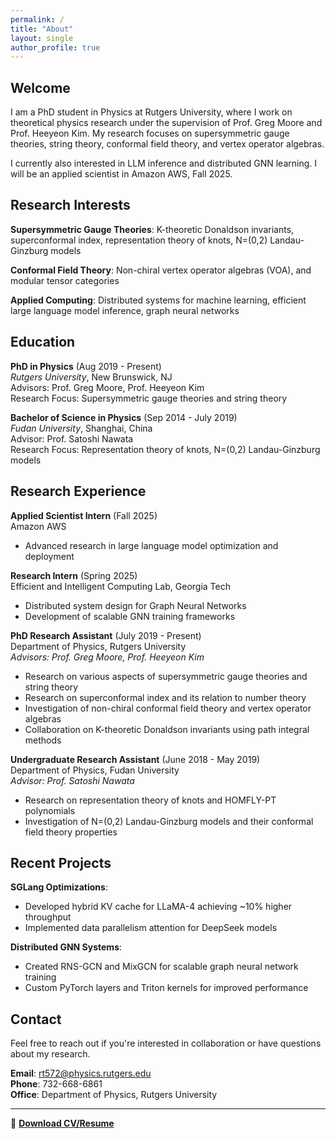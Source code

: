 ```yaml
---
permalink: /
title: "About"
layout: single
author_profile: true
---
```


## Welcome

I am a PhD student in Physics at Rutgers University, where I work on theoretical physics research under the supervision of Prof. Greg Moore and Prof. Heeyeon Kim. My research focuses on supersymmetric gauge theories, string theory, conformal field theory, and vertex operator algebras.

I currently also interested in LLM inference and distributed GNN learning. I will be
an applied scientist in Amazon AWS, Fall 2025. 

## Research Interests

**Supersymmetric Gauge Theories**: K-theoretic Donaldson invariants, 
superconformal index, representation theory of knots, N=(0,2) Landau-Ginzburg models

**Conformal Field Theory**: Non-chiral vertex operator algebras (VOA), and modular tensor categories

**Applied Computing**: Distributed systems for machine learning, efficient large language model inference, graph neural networks

## Education

**PhD in Physics** (Aug 2019 - Present)  
*Rutgers University*, New Brunswick, NJ  
Advisors: Prof. Greg Moore, Prof. Heeyeon Kim  
Research Focus: Supersymmetric gauge theories and string theory

**Bachelor of Science in Physics** (Sep 2014 - July 2019)  
*Fudan University*, Shanghai, China  
Advisor: Prof. Satoshi Nawata  
Research Focus: Representation theory of knots, N=(0,2) Landau-Ginzburg models

## Research Experience

**Applied Scientist Intern** (Fall 2025)  
Amazon AWS  

- Advanced research in large language model optimization and deployment

**Research Intern** (Spring 2025)  
Efficient and Intelligent Computing Lab, Georgia Tech  

- Distributed system design for Graph Neural Networks
- Development of scalable GNN training frameworks

**PhD Research Assistant** (July 2019 - Present)  
Department of Physics, Rutgers University  
*Advisors: Prof. Greg Moore, Prof. Heeyeon Kim*

- Research on various aspects of supersymmetric gauge theories and string theory
- Research on superconformal index and its relation to number theory
- Investigation of non-chiral conformal field theory and vertex operator algebras
- Collaboration on K-theoretic Donaldson invariants using path integral methods

**Undergraduate Research Assistant** (June 2018 - May 2019)  
Department of Physics, Fudan University  
*Advisor: Prof. Satoshi Nawata*

- Research on representation theory of knots and HOMFLY-PT polynomials
- Investigation of N=(0,2) Landau-Ginzburg models and their conformal field theory properties

## Recent Projects

**SGLang Optimizations**:

- Developed hybrid KV cache for LLaMA-4 achieving ~10% higher throughput
- Implemented data parallelism attention for DeepSeek models

**Distributed GNN Systems**:

- Created RNS-GCN and MixGCN for scalable graph neural network training
- Custom PyTorch layers and Triton kernels for improved performance

## Contact

Feel free to reach out if you're interested in collaboration or have questions about my research.

**Email**: rt572@physics.rutgers.edu  
**Phone**: 732-668-6861  
**Office**: Department of Physics, Rutgers University

---

📄 **[Download CV/Resume](<{{ site.url }}/assets/documents/cv.pdf>)**